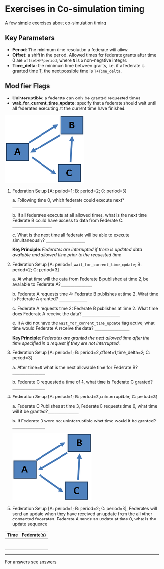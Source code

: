 # Exercises in Co-simulation timing

A few simple exercises about co-simulation timing

## Key Parameters

- **Period**: The minimum time resolution a federate will allow.
- **Offset**: a shift in the period. Allowed times for federate grants after time 0 are `offset+N*period`, where `N` is a non-negative integer.
- **Time_delta**: the minimum time between grants, i.e. if a federate is granted time T, the next possible time is `T+Time_delta`.

## Modifier Flags

- **Uninteruptible**: a federate can only be granted requested times
- **wait_for_current_time_update**: specify that a federate should wait until all federates executing at the current time have finished.

![Connectivity Diagram](../img/timing_fed_setup.png "Exercise Federate Setup")

1. Federation Setup \[A: period=1; B: period=2; C: period=3\]

   a. Following time 0, which federate could execute next? `___________________________`

   b. If all federates execute at all allowed times, what is the next time Federate B could have access to data from Federate C. `__________________`

   c. What is the next time all federate will be able to execute simultaneously? `__________________`

   **Key Principle**: _Federates are interrupted if there is updated data available and allowed time prior to the requested time_

2. Federation Setup \[A: period=1,`wait_for_current_time_update`; B: period=2; C: period=3\]

   a. At what time will the data from Federate B published at time 2, be available to Federate A? `______________`

   b. Federate A requests time 4: Federate B publishes at time 2. What time is Federate A granted? `_____________`

   c. Federate A requests time 2: Federate B publishes at time 2. What time does Federate A receive the data? `_________________`

   e. If A did not have the `wait_for_current_time_update` flag active, what time would Federate A receive the data? `________________`

   **Key Principle**: _Federates are granted the next allowed time after the time specified in a request if they are not interrupted._

3. Federation Setup \[A: period=1; B: period=2,offset=1,time_delta=2; C: period=3\]

   a. After time=0 what is the next allowable time for Federate B? `_______________`

   b. Federate C requested a time of 4, what time is Federate C granted? `_______________`

4. Federation Setup \[A: period=1; B: period=2,uninterruptible; C: period=3\]

   a. Federate C Publishes at time 3, Federate B requests time 6, what time will it be granted?`______________`

   b. If Federate B were not uninterruptible what time would it be granted? `_______________`

   ![Connectivity Diagram](../img/timing_fed_setup.png "Exercise Federate Setup")

5. Federation Setup \[A: period=1; B: period=2; C: period=3\], Federates will send an update when they have received an update from the all other connected federates. Federate A sends an update at time 0, what is the update sequence

<center>

| Time | Federate(s) |
| ---- | :---------: |
|      |             |
|      |             |
|      |             |
|      |             |
|      |             |
|      |             |
|      |             |

</center>

---

For answers see [answers](timing_exercise_answers.md)
